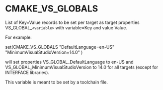   

# CMAKE_VS_GLOBALS  
List of Key=Value records to be set per target as target properties
VS_GLOBAL_```<variable>``` with variable=Key and value Value.  

For example:  

set(CMAKE_VS_GLOBALS
  "DefaultLanguage=en-US"
  "MinimumVisualStudioVersion=14.0"
  )

  

will set properties VS_GLOBAL_DefaultLanguage to en-US and
VS_GLOBAL_MinimumVisualStudioVersion to 14.0 for all targets
(except for INTERFACE libraries).  

This variable is meant to be set by a
toolchain file.  


